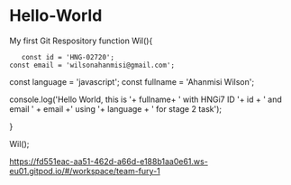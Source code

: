 # Hello-World
My first Git Respository
 function Wil(){
 
       const id = 'HNG-02720';
    const email = 'wilsonahanmisi@gmail.com';
  const language = 'javascript';
 const fullname = 'Ahanmisi Wilson';
 
 
 
   console.log('Hello World, this is '+ fullname+ ' with HNGi7 ID '+ id + ' and email ' + email +' using '+ language + ' for stage 2 task');
 
 
 
 }
 
 Wil();



https://fd551eac-aa51-462d-a66d-e188b1aa0e61.ws-eu01.gitpod.io/#/workspace/team-fury-1
